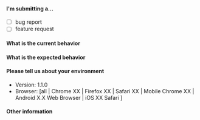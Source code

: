 #### I'm submitting a...

- [ ] bug report
- [ ] feature request

#### What is the current behavior

#### What is the expected behavior

#### Please tell us about your environment

- Version: 1.1.0
- Browser: [all | Chrome XX | Firefox XX | Safari XX | Mobile Chrome XX | Android X.X Web Browser | iOS XX Safari ]

#### Other information

<!--
e.g. detailed explanation, stacktraces, related issues, suggestions how to fix, links for us to have context, etc
-->
